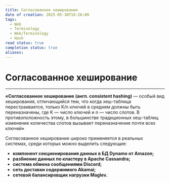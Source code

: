 ```yaml
---
title: Согласованное хеширование
date of creation: 2025-05-30T16:26:00
tags:
  - Web
  - Terminology
  - Web/Terminology
  - Hash
read status: true
completion status: true
aliases:
---
```

# Согласованное хеширование
---

**«Согласованное хеширование (англ. consistent hashing)** — особый вид хеширования, отличающийся тем, что когда хеш-таблица перестраивается, только K/n ключей в среднем должны быть переназначены, где K — число ключей и n — число слотов. В противоположность этому, в большинстве традиционных хеш-таблиц изменение количества слотов вызывает переназначение почти всех ключей»

Согласованное хеширование широко применяется в реальных системах, среди которых можно выделить следующие:

- **компонент секционирования данных в БД Dynamo от Amazon;**
- **разбиение данных по кластеру в Apache Cassandra;**
- **система обмена сообщениями Discord;**
- **сеть доставки содержимого Akamai;**
- **сетевой балансировщик нагрузки Maglev.**

